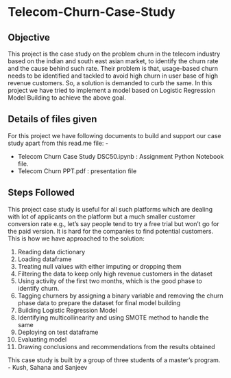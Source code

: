 # Telecom-Churn-Case-Study

## Objective

This project is the case study on the problem churn in the telecom industry based on the indian and south east asian market, to identify the churn rate and the cause behind such rate.
Their problem is that, usage-based churn needs to be identified and tackled to avoid high churn in user base of high revenue customers.
So, a solution is demanded to curb the same.
In this project we have tried to implement a model based on Logistic Regression Model Building to achieve the above goal.

## Details of files given

For this project we have following documents to build and support our case study apart from this read.me file: -
- Telecom Churn Case Study DSC50.ipynb : Assignment Python Notebook file.
- Telecom Churn PPT.pdf : presentation file

## Steps Followed

This project case study is useful for all such platforms which are dealing with lot of applicants on the platform but a much smaller customer conversion rate e.g., let’s say people tend to try a free trial but won’t go for the paid version. It is hard for the companies to find potential customers.
This is how we have approached to the solution:
1.	Reading data dictionary
2.	Loading dataframe
3.	Treating null values with either imputing or dropping them
4.	Filtering the data to keep only high revenue customers in the dataset
5.	Using activity of the first two months, which is the good phase to identify churn.
6.	Tagging churners by assigning a binary variable and removing the churn phase data to prepare the dataset for final model building
7.	Building Logistic Regression Model
8.	Identifying multicollinearity and using SMOTE method to handle the same
9.	Deploying on test dataframe
10.	Evaluating model
11.	Drawing conclusions and recommendations from the results obtained

This case study is built by a group of three students of a master’s program. - Kush, Sahana and Sanjeev
